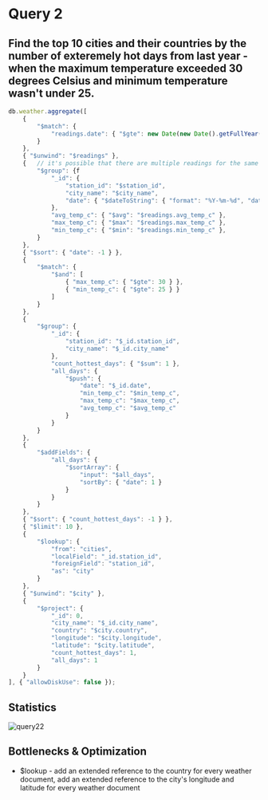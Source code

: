 # Query 2
## Find the top 10 cities and their countries by the number of exteremely hot days from last year - when the maximum temperature exceeded 30 degrees Celsius and minimum temperature wasn't under 25.

```javascript
db.weather.aggregate([
    {
        "$match": {
            "readings.date": { "$gte": new Date(new Date().getFullYear() - 1, new Date().getMonth(), new Date().getDate()) }
        }
    },
    { "$unwind": "$readings" },
    {   // it's possible that there are multiple readings for the same day
        "$group": {f
            "_id": {
                "station_id": "$station_id",
                "city_name": "$city_name",
                "date": { "$dateToString": { "format": "%Y-%m-%d", "date": "$readings.date" } }
            },
            "avg_temp_c": { "$avg": "$readings.avg_temp_c" },
            "max_temp_c": { "$max": "$readings.max_temp_c" },
            "min_temp_c": { "$min": "$readings.min_temp_c" },
        }
    },
    { "$sort": { "date": -1 } },
    {
        "$match": {
            "$and": [
                { "max_temp_c": { "$gte": 30 } },
                { "min_temp_c": { "$gte": 25 } }
            ]
        }
    },
    {
        "$group": {
            "_id": {
                "station_id": "$_id.station_id",
                "city_name": "$_id.city_name"
            },
            "count_hottest_days": { "$sum": 1 },
            "all_days": {
                "$push": {
                    "date": "$_id.date",
                    "min_temp_c": "$min_temp_c",
                    "max_temp_c": "$max_temp_c",
                    "avg_temp_c": "$avg_temp_c"
                }
            }
        }
    },
    {
        "$addFields": {
            "all_days": {
                "$sortArray": {
                    "input": "$all_days",
                    "sortBy": { "date": 1 }
                }
            }
        }
    },
    { "$sort": { "count_hottest_days": -1 } },
    { "$limit": 10 },
    {
        "$lookup": {
            "from": "cities",
            "localField": "_id.station_id",
            "foreignField": "station_id",
            "as": "city"
        }
    },
    { "$unwind": "$city" },
    {
        "$project": {
            "_id": 0,
            "city_name": "$_id.city_name",
            "country": "$city.country",
            "longitude": "$city.longitude",
            "latitude": "$city.latitude",
            "count_hottest_days": 1,
            "all_days": 1
        }
    }
], { "allowDiskUse": false });
```

## Statistics
![query22](https://github.com/nina-bu/mongo-weather/assets/116906239/8df5ac4b-5cba-4336-b51f-7764bb60ddde)


## Bottlenecks & Optimization
- $lookup - add an extended reference to the country for every weather document, add an extended reference to the city's longitude and latitude for every weather document
